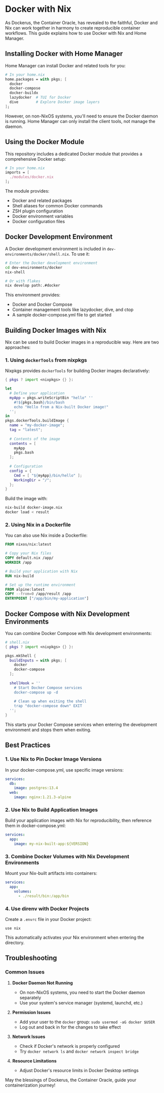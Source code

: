 # Docker with Nix

As Dockerus, the Container Oracle, has revealed to the faithful, Docker and Nix can work together in harmony to create reproducible container workflows. This guide explains how to use Docker with Nix and Home Manager.

## Installing Docker with Home Manager

Home Manager can install Docker and related tools for you:

```nix
# In your home.nix
home.packages = with pkgs; [
  docker
  docker-compose
  docker-buildx
  lazydocker  # TUI for Docker
  dive        # Explore Docker image layers
];
```

However, on non-NixOS systems, you'll need to ensure the Docker daemon is running. Home Manager can only install the client tools, not manage the daemon.

## Using the Docker Module

This repository includes a dedicated Docker module that provides a comprehensive Docker setup:

```nix
# In your home.nix
imports = [
  ./modules/docker.nix
];
```

The module provides:
- Docker and related packages
- Shell aliases for common Docker commands
- ZSH plugin configuration
- Docker environment variables
- Docker configuration files

## Docker Development Environment

A Docker development environment is included in `dev-environments/docker/shell.nix`. To use it:

```bash
# Enter the Docker development environment
cd dev-environments/docker
nix-shell

# Or with flakes
nix develop path:.#docker
```

This environment provides:
- Docker and Docker Compose
- Container management tools like lazydocker, dive, and ctop
- A sample docker-compose.yml file to get started

## Building Docker Images with Nix

Nix can be used to build Docker images in a reproducible way. Here are two approaches:

### 1. Using `dockerTools` from nixpkgs

Nixpkgs provides `dockerTools` for building Docker images declaratively:

```nix
{ pkgs ? import <nixpkgs> {} }:

let
  # Define your application
  myApp = pkgs.writeScriptBin "hello" ''
    #!${pkgs.bash}/bin/bash
    echo "Hello from a Nix-built Docker image!"
  '';
in
pkgs.dockerTools.buildImage {
  name = "my-docker-image";
  tag = "latest";
  
  # Contents of the image
  contents = [
    myApp
    pkgs.bash
  ];
  
  # Configuration
  config = {
    Cmd = [ "${myApp}/bin/hello" ];
    WorkingDir = "/";
  };
}
```

Build the image with:
```bash
nix-build docker-image.nix
docker load < result
```

### 2. Using Nix in a Dockerfile

You can also use Nix inside a Dockerfile:

```dockerfile
FROM nixos/nix:latest

# Copy your Nix files
COPY default.nix /app/
WORKDIR /app

# Build your application with Nix
RUN nix-build

# Set up the runtime environment
FROM alpine:latest
COPY --from=0 /app/result /app
ENTRYPOINT ["/app/bin/my-application"]
```

## Docker Compose with Nix Development Environments

You can combine Docker Compose with Nix development environments:

```nix
# shell.nix
{ pkgs ? import <nixpkgs> {} }:

pkgs.mkShell {
  buildInputs = with pkgs; [
    docker
    docker-compose
  ];
  
  shellHook = ''
    # Start Docker Compose services
    docker-compose up -d
    
    # Clean up when exiting the shell
    trap "docker-compose down" EXIT
  '';
}
```

This starts your Docker Compose services when entering the development environment and stops them when exiting.

## Best Practices

### 1. Use Nix to Pin Docker Image Versions

In your docker-compose.yml, use specific image versions:

```yaml
services:
  db:
    image: postgres:13.4
  web:
    image: nginx:1.21.3-alpine
```

### 2. Use Nix to Build Application Images

Build your application images with Nix for reproducibility, then reference them in docker-compose.yml:

```yaml
services:
  app:
    image: my-nix-built-app:${VERSION}
```

### 3. Combine Docker Volumes with Nix Development Environments

Mount your Nix-built artifacts into containers:

```yaml
services:
  app:
    volumes:
      - ./result/bin:/app/bin
```

### 4. Use direnv with Docker Projects

Create a `.envrc` file in your Docker project:

```
use nix
```

This automatically activates your Nix environment when entering the directory.

## Troubleshooting

### Common Issues

1. **Docker Daemon Not Running**
   - On non-NixOS systems, you need to start the Docker daemon separately
   - Use your system's service manager (systemd, launchd, etc.)

2. **Permission Issues**
   - Add your user to the `docker` group: `sudo usermod -aG docker $USER`
   - Log out and back in for the changes to take effect

3. **Network Issues**
   - Check if Docker's network is properly configured
   - Try `docker network ls` and `docker network inspect bridge`

4. **Resource Limitations**
   - Adjust Docker's resource limits in Docker Desktop settings

May the blessings of Dockerus, the Container Oracle, guide your containerization journey!

